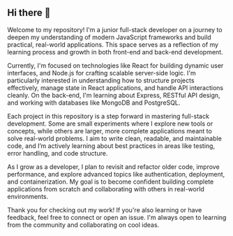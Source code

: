 ## Hi there 👋

Welcome to my repository! I'm a junior full-stack developer on a journey to deepen my understanding of modern JavaScript frameworks and build practical, real-world applications. This space serves as a reflection of my learning process and growth in both front-end and back-end development.

Currently, I'm focused on technologies like React for building dynamic user interfaces, and Node.js for crafting scalable server-side logic. I'm particularly interested in understanding how to structure projects effectively, manage state in React applications, and handle API interactions cleanly. On the back-end, I'm learning about Express, RESTful API design, and working with databases like MongoDB and PostgreSQL.

Each project in this repository is a step forward in mastering full-stack development. Some are small experiments where I explore new tools or concepts, while others are larger, more complete applications meant to solve real-world problems. I aim to write clean, readable, and maintainable code, and I’m actively learning about best practices in areas like testing, error handling, and code structure.

As I grow as a developer, I plan to revisit and refactor older code, improve performance, and explore advanced topics like authentication, deployment, and containerization. My goal is to become confident building complete applications from scratch and collaborating with others in real-world environments.

Thank you for checking out my work! If you're also learning or have feedback, feel free to connect or open an issue. I'm always open to learning from the community and collaborating on cool ideas.
